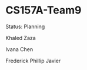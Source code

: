 # CS157A-Team9
Status: Planning 


<p> Khaled Zaza </p>
<p>Ivana Chen</p>
<p>Frederick Phillip Javier</p>
